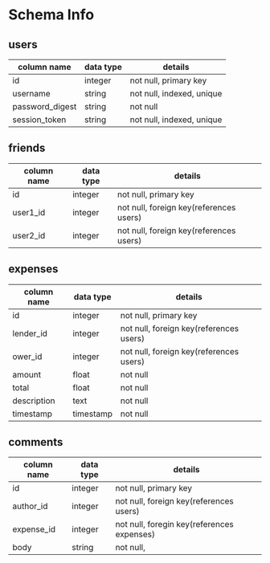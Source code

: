 # Schema Info

## users
column name     | data type | details
----------------|-----------|-----------------------
id              | integer   | not null, primary key
username        | string    | not null, indexed, unique
password_digest | string    | not null
session_token   | string    | not null, indexed, unique

## friends
column name     | data type | details
----------------|-----------|-----------------------
id              | integer   | not null, primary key
user1_id        | integer   | not null, foreign key(references users)
user2_id        | integer   | not null, foreign key(references users)

## expenses
column name     | data type | details
----------------|-----------|-----------------------
id              | integer   | not null, primary key
lender_id       | integer   | not null, foreign key(references users)
ower_id         | integer   | not null, foreign key(references users)
amount          | float     | not null
total           | float     | not null
description     | text      | not null
timestamp       | timestamp | not null

## comments
column name     | data type | details
----------------|-----------|-----------------------
id              | integer   | not null, primary key
author_id       | integer   | not null, foreign key(references users)
expense_id      | integer   | not null, foregin key(references expenses)
body            | string    | not null,
